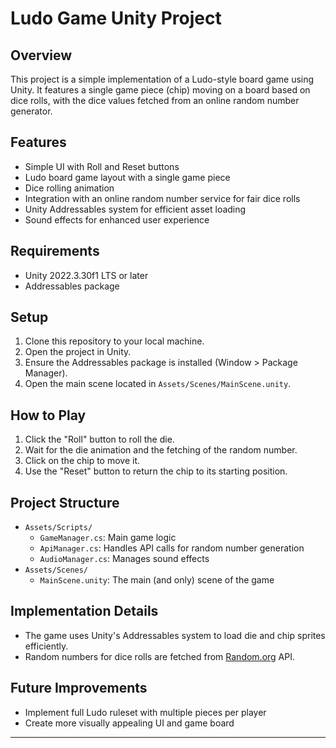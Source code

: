 # Ludo Game Unity Project

## Overview

This project is a simple implementation of a Ludo-style board game using Unity. It features a single game piece (chip) moving on a board based on dice rolls, with the dice values fetched from an online random number generator.

## Features

- Simple UI with Roll and Reset buttons
- Ludo board game layout with a single game piece
- Dice rolling animation
- Integration with an online random number service for fair dice rolls
- Unity Addressables system for efficient asset loading
- Sound effects for enhanced user experience

## Requirements

- Unity 2022.3.30f1 LTS or later
- Addressables package

## Setup

1. Clone this repository to your local machine.
2. Open the project in Unity.
3. Ensure the Addressables package is installed (Window > Package Manager).
4. Open the main scene located in `Assets/Scenes/MainScene.unity`.

## How to Play

1. Click the "Roll" button to roll the die.
2. Wait for the die animation and the fetching of the random number.
3. Click on the chip to move it.
4. Use the "Reset" button to return the chip to its starting position.

## Project Structure

- `Assets/Scripts/`
  - `GameManager.cs`: Main game logic
  - `ApiManager.cs`: Handles API calls for random number generation
  - `AudioManager.cs`: Manages sound effects
- `Assets/Scenes/`
  - `MainScene.unity`: The main (and only) scene of the game

## Implementation Details

- The game uses Unity's Addressables system to load die and chip sprites efficiently.
- Random numbers for dice rolls are fetched from [Random.org](https://www.random.org/) API.


## Future Improvements

- Implement full Ludo ruleset with multiple pieces per player
- Create more visually appealing UI and game board


---